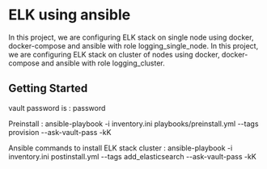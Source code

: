 # ELK using ansible

In this project, we are configuring ELK stack on single node using docker, docker-compose and ansible with role logging_single_node.
In this project, we are configuring ELK stack on cluster of nodes using docker, docker-compose and ansible with role logging_cluster.

## Getting Started

vault password is : password

Preinstall : ansible-playbook -i inventory.ini playbooks/preinstall.yml --tags provision --ask-vault-pass -kK

Ansible commands to install ELK stack cluster :
ansible-playbook -i inventory.ini postinstall.yml --tags add_elasticsearch --ask-vault-pass -kK
